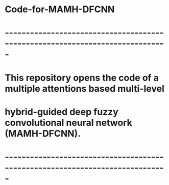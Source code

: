 # Code-for-MAMH-DFCNN
# -----------------------------------------------------------------------------
# This repository opens the code of a multiple attentions based multi-level 
# hybrid-guided deep fuzzy convolutional neural network (MAMH-DFCNN). 
# -----------------------------------------------------------------------------
